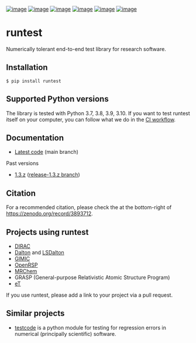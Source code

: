 [![image](https://github.com/bast/runtest/workflows/Test/badge.svg)](https://github.com/bast/runtest/actions)
[![image](https://coveralls.io/repos/bast/runtest/badge.png?branch=main)](https://coveralls.io/r/bast/runtest?branch=main)
[![image](https://readthedocs.org/projects/runtest/badge/?version=latest)](http://runtest.readthedocs.io)
[![image](https://img.shields.io/badge/license-%20MPL--v2.0-blue.svg)](LICENSE)
[![image](https://zenodo.org/badge/DOI/10.5281/zenodo.1069004.svg)](https://doi.org/10.5281/zenodo.1069004)
[![image](https://badge.fury.io/py/runtest.svg)](https://badge.fury.io/py/runtest)


# runtest

Numerically tolerant end-to-end test library for research software.


## Installation

```
$ pip install runtest
```


## Supported Python versions

The library is tested with Python 3.7, 3.8, 3.9, 3.10.  If you want to test
runtest itself on your computer, you can follow what we do in the [CI
workflow](https://github.com/bast/runtest/blob/main/.github/workflows/test.yml).


## Documentation

- [Latest code](http://runtest.readthedocs.io/en/latest/) (main branch)


Past versions
- [1.3.z](http://runtest.readthedocs.io/en/release-1.3.z/) ([release-1.3.z branch](https://github.com/bast/runtest/tree/release-1.3.z))


## Citation

For a recommended citation, please check the at the bottom-right of
<https://zenodo.org/record/3893712>.


## Projects using runtest

- [DIRAC](http://diracprogram.org)
- [Dalton](http://daltonprogram.org) and [LSDalton](http://daltonprogram.org)
- [GIMIC](https://github.com/qmcurrents/gimic)
- [OpenRSP](http://openrsp.org)
- [MRChem](https://mrchem.readthedocs.io/en/latest/)
- GRASP (General-purpose Relativistic Atomic Structure Program)
- [eT](https://etprogram.org)

If you use runtest, please add a link to your project via a pull
request.


## Similar projects

- [testcode](http://testcode.readthedocs.io) is a python module for
  testing for regression errors in numerical (principally scientific)
  software.

